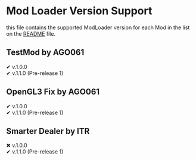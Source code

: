 # Mod Loader Version Support
this file contains the supported ModLoader version for each Mod in the list on the [README](https://github.com/AGO061/BuckshotRouletteModLoader/blob/main/README.md) file.

## TestMod by AGO061
✔ v.1.0.0\
✔ v.1.1.0 (Pre-release 1)

## OpenGL3 Fix by AGO061
✔ v.1.0.0\
✔ v.1.1.0 (Pre-release 1)

## Smarter Dealer by ITR
✖ v.1.0.0\
✔ v.1.1.0 (Pre-release 1)
